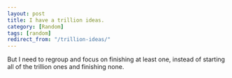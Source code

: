 ```yaml
---
layout: post
title: I have a trillion ideas.
category: [Random]
tags: [random]
redirect_from: "/trillion-ideas/"
---
```


But I need to regroup and focus on finishing at least one, instead of starting all of the trillion ones and finishing none.
